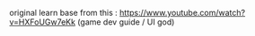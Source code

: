 original learn base from this : https://www.youtube.com/watch?v=HXFoUGw7eKk (game dev guide / UI god)
